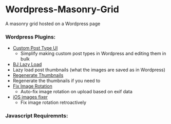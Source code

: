 # Wordpress-Masonry-Grid
A masonry grid hosted on a Wordpress page



<h3>Wordpress Plugins:</h3>

* [Custom Post Type UI](https://wordpress.org/plugins/custom-post-type-ui/)
  * Simplify making custom post types in Wordpress and editing them in bulk
* [BJ Lazy Load](https://wordpress.org/plugins/bj-lazy-load/)
 * Lazy load post thumbnails (what the images are saved as in Wordpress)
* [Regenerate Thumbnails](https://wordpress.org/plugins/regenerate-thumbnails/)
 * Regenerate the thumbnails if you need to 
* [Fix Image Rotation](https://wordpress.org/plugins/fix-image-rotation/)
  * Auto-fix image rotation on upload based on exif data
* [iOS images fixer](https://wordpress.org/plugins/ios-images-fixer/)
  * Fix image rotation retroactively


<h3>Javascript Requiremnts:</h3>
